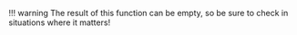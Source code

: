 !!! warning
    The result of this function can be empty, so be sure to check in situations where it matters!